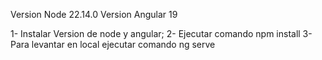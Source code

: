 Version Node 22.14.0
Version Angular 19

1- Instalar Version de node y angular;
2- Ejecutar comando npm install
3- Para levantar en local ejecutar comando ng serve